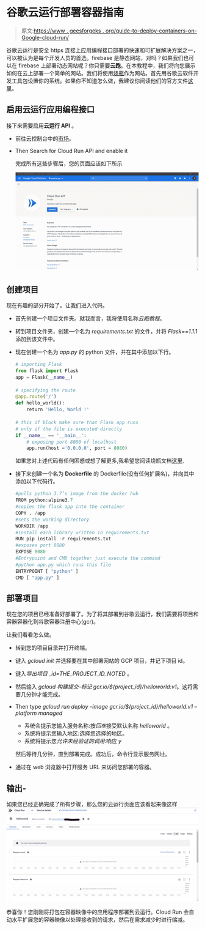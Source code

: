 # 谷歌云运行部署容器指南

> 原文:[https://www . geesforgeks . org/guide-to-deploy-containers-on-Google-cloud-run/](https://www.geeksforgeeks.org/guide-to-deploy-containers-on-google-cloud-run/)

谷歌云运行是安全 https 连接上应用编程接口部署的快速和可扩展解决方案之一，可以被认为是每个开发人员的首选。firebase 是静态网站，对吗？如果我们也可以在 firebase 上部署动态网站呢？你只需要**云跑**。在本教程中，我们将向您展示如何在云上部署一个简单的网站。我们将使用[烧瓶](https://palletsprojects.com/p/flask/)作为网站。首先用谷歌云软件开发工具包设置你的系统。如果你不知道怎么做，我建议你阅读他们的官方文件[这里](https://cloud.google.com/sdk)。

## 启用云运行应用编程接口

接下来需要启用**云运行 API** 。

*   前往云控制台中的[市场](https://console.developers.google.com/apis/dashboard)。
*   Then Search for Cloud Run API and enable it

    完成所有这些步骤后，您的页面应该如下所示

    ![CLOUD RUN API](img/6828d42f548c089900bcfea4a5565a38.png)

## 创建项目

现在有趣的部分开始了。让我们进入代码。

*   首先创建一个项目文件夹。就我而言，我将使用名称*云跑教程*。
*   转到项目文件夹，创建一个名为 *requirements.txt* 的文件，并将 *Flask==1.1.1* 添加到该文件中。
*   现在创建一个名为 *app.py* 的 python 文件，并在其中添加以下行。

    ```py
    # importing Flask
    from flask import Flask
    app = Flask(__name__)

    # specifying the route
    @app.route('/')
    def hello_world():
        return 'Hello, World !'

    # this if block make sure that Flask app runs 
    # only if the file is executed directly
    if __name__ == '__main__':
        # exposing port 8080 of localhost
        app.run(host ='0.0.0.0', port = 8080)
    ```

    如果您对上述代码有任何困惑或想了解更多,我希望您阅读烧瓶文档[这里](https://flask.palletsprojects.com/en/1.1.x/).

*   接下来创建一个名为 **Dockerfile** 的 Dockerfile(没有任何扩展名)，并向其中添加以下代码行。

    ```py
    #pulls python 3.7’s image from the docker hub
    FROM python:alpine3.7 
    #copies the flask app into the container
    COPY . /app
    #sets the working directory
    WORKDIR /app
    #install each library written in requirements.txt
    RUN pip install -r requirements.txt 
    #exposes port 8080
    EXPOSE 8080 
    #Entrypoint and CMD together just execute the command 
    #python app.py which runs this file
    ENTRYPOINT [ "python" ] 
    CMD [ "app.py" ] 
    ```

## 部署项目

现在您的项目已经准备好部署了。为了将其部署到谷歌云运行，我们需要将项目和容器容器化到谷歌容器注册中心(gcr)。

让我们看看怎么做。

*   转到您的项目目录并打开终端。
*   键入 *gcloud init* 并选择要在其中部署网站的 GCP 项目，并记下项目 id。
*   键入*导出项目 _id=THE_PROJECT_ID_NOTED* 。
*   然后输入 *gcloud 构建提交–标记 gcr.io/${project_id}/helloworld:v1*。这将需要几分钟才能完成。
*   Then type *gcloud run deploy –image gcr.io/${project_id}/helloworld:v1 –platform managed*
    *   系统会提示您输入服务名称:按*回车*接受默认名称 *helloworld* 。
    *   系统将提示您输入地区:选择您选择的地区。
    *   系统将提示您*允许未经验证的调用*:响应 *y*

    然后等待几分钟，直到部署完成。成功后，命令行显示服务网址。

*   通过在 web 浏览器中打开服务 URL 来访问您部署的容器。

## 输出-

如果您已经正确完成了所有步骤，那么您的云运行页面应该看起来像这样
![Final Cloud Run](img/1f2e270beb283ba4602b4508ab57ef17.png)

恭喜你！您刚刚将打包在容器映像中的应用程序部署到云运行。Cloud Run 会自动水平扩展您的容器映像以处理接收到的请求，然后在需求减少时进行缩减。